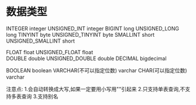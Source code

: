 # 数据类型
INTEGER                 integer
UNSIGNED_INT            integer
BIGINT                  long
UNSIGNED_LONG           long
TINYINT                 byte
UNSIGNED_TINYINT        byte
SMALLINT                short
UNSIGNED_SMALLINT       short


FLOAT                   float
UNSIGNED_FLOAT          float   
DOUBLE                  double
UNSIGNED_DOUBLE         double
DECIMAL                 bigdecimal

BOOLEAN                 boolean
VARCHAR(不可以指定位数)  varchar
CHAR(可以指定位数)       varchar

注意点:
    1.会自动转换成大写,如果一定要用小写用""引起来
    2.只支持单表查询,不支持多表查询
    3.支持别名
